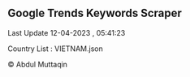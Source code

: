

## Google Trends Keywords Scraper 
 
Last Update 12-04-2023 , 05:41:23

Country List :
VIETNAM.json



© Abdul Muttaqin 
